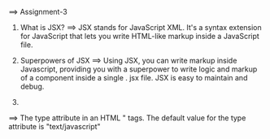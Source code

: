 ==> Assignment-3 

1. What is JSX?
==> JSX stands for JavaScript XML. It's a syntax extension for JavaScript that lets you write HTML-like markup inside a JavaScript file.

2. Superpowers of JSX
==>  Using JSX, you can write markup inside Javascript, providing you with a superpower to write logic and markup of a component inside a single . jsx file. JSX is easy to maintain and debug.

3. 
==> The type attribute in an HTML "<script>" tag specifies the MIME type of the script and identifies the content between the <script> and </script> tags. The default value for the type attribute is "text/javascript"
